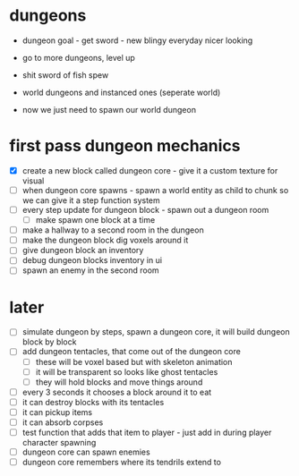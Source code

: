 # dungeons

- dungeon goal - get sword - new blingy everyday nicer looking
- go to more dungeons, level up
- shit sword of fish spew



- world dungeons and instanced ones (seperate world)
- now we just need to spawn our world dungeon

# first pass dungeon mechanics
- [x] create a new block called dungeon core - give it a custom texture for visual
- [ ] when dungeon core spawns - spawn a world entity as child to chunk so we can give it a step function system
- [ ] every step update for dungeon block - spawn out a dungeon room
    - [ ] make spawn one block at a time
- [ ] make a hallway to a second room in the dungeon
- [ ] make the dungeon block dig voxels around it
- [ ] give dungeon block an inventory
- [ ] debug dungeon blocks inventory in ui
- [ ] spawn an enemy in the second room

# later
- [ ] simulate dungeon by steps, spawn a dungeon core, it will build dungeon block by block
- [ ] add dungeon tentacles, that come out of the dungeon core
    - [ ] these will be voxel based but with skeleton animation
    - [ ] it will be transparent so looks like ghost tentacles
    - [ ] they will hold blocks and move things around
- [ ] every 3 seconds it chooses a block around it to eat
- [ ] it can destroy blocks with its tentacles
- [ ] it can pickup items
- [ ] it can absorb corpses
- [ ] test function that adds that item to player - just add in during player character spawning
- [ ] dungeon core can spawn enemies
- [ ] dungeon core remembers where its tendrils extend to

